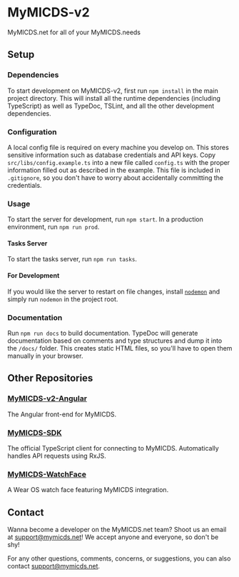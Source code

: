 # MyMICDS-v2
MyMICDS.net for all of your MyMICDS.needs

## Setup

### Dependencies
To start development on MyMICDS-v2, first run `npm install` in the main project directory.
This will install all the runtime dependencies (including TypeScript) as well as TypeDoc, TSLint, and all the other development dependencies.

### Configuration
A local config file is required on every machine you develop on. This stores sensitive information such as database credentials and API keys.
Copy `src/libs/config.example.ts` into a new file called `config.ts` with the proper information filled out as described in the example.
This file is included in `.gitignore`, so you don't have to worry about accidentally committing the credentials.

### Usage
To start the server for development, run `npm start`. In a production environment, run `npm run prod`. 

#### Tasks Server
To start the tasks server, run `npm run tasks`.

#### For Development
If you would like the server to restart on file changes, install [`nodemon`](https://nodemon.io/) and simply run `nodemon` in the project root.

### Documentation
Run `npm run docs` to build documentation. TypeDoc will generate documentation based on comments and type structures and dump it into the `/docs/` folder.
This creates static HTML files, so you'll have to open them manually in your browser.


## Other Repositories

### [MyMICDS-v2-Angular](https://github.com/MyMICDS/MyMICDS-v2-Angular)
The Angular front-end for MyMICDS.

### [MyMICDS-SDK](https://github.com/MyMICDS/MyMICDS-SDK)
The official TypeScript client for connecting to MyMICDS. Automatically handles API requests using RxJS.

### [MyMICDS-WatchFace](https://github.com/MyMICDS/MyMICDS-WatchFace)
A Wear OS watch face featuring MyMICDS integration.


## Contact
Wanna become a developer on the MyMICDS.net team? Shoot us an email at [support@mymicds.net](mailto:support@mymicds.net)!
We accept anyone and everyone, so don't be shy!

For any other questions, comments, concerns, or suggestions, you can also contact support@mymicds.net.
